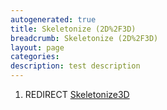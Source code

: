 ```yaml
---
autogenerated: true
title: Skeletonize (2D%2F3D)
breadcrumb: Skeletonize (2D%2F3D)
layout: page
categories: 
description: test description
---
```


1.  REDIRECT [Skeletonize3D](Skeletonize3D)
